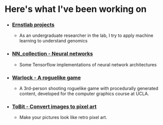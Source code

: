 
# Here's what I've been working on

* ### [Ernstlab projects](https://github.com/ernstlab)
    * As an undergraduate researcher in the lab, I try to apply machine learning to understand genomics


* ### [NN_collection - Neural networks](https://github.com/luke0321li/NN_collection)
    * Some Tensorflow implementations of neural network architectures


* ### [Warlock - A roguelike game](https://github.com/luke0321li/Warlock) 
    * A 3rd-person shooting roguelike game with procedurally generated content, developed for the computer graphics course at UCLA. 


* ### [ToBit - Convert images to pixel art](https://github.com/luke0321li/ToBit)
    * Make your pictures look like retro pixel art. 

